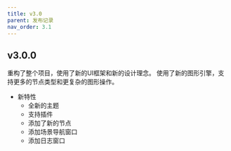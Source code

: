 ```yaml
---
title: v3.0
parent: 发布记录
nav_order: 3.1
---
```


## v3.0.0

重构了整个项目，使用了新的UI框架和新的设计理念。
使用了新的图形引擎，支持更多的节点类型和更复杂的图形操作。

* 新特性
  * 全新的主题
  * 支持插件
  * 添加了新的节点
  * 添加场景导航窗口
  * 添加日志窗口
